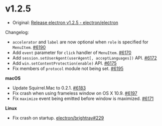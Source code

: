 # v1.2.5

* Original: [Release electron v1.2.5 - electron/electron](https://github.com/electron/electron/releases/tag/v1.2.5)

Changelog:

* `accelerator` and `label` are now optional when `role` is specified for `MenuItem`. [#6190](https://github.com/electron/electron/pull/6190)
* Add `event` parameter for `click` handler of `MenuItem`. [#6170](https://github.com/electron/electron/pull/6170)
* Add `session.setUserAgent(userAgent[, acceptLanguages])` API. [#6172](https://github.com/electron/electron/pull/6172)
* Add `win.setContentProtection(enable)` API. [#6175](https://github.com/electron/electron/pull/6175)
* Fix members of `protocol` module not being set. [#6195](https://github.com/electron/electron/pull/6195)

**macOS**

* Update Squirrel.Mac to 0.2.1. [#6183](https://github.com/electron/electron/pull/6183)
* Fix crash when using frameless window on OS X 10.9. [#6197](https://github.com/electron/electron/pull/6197)
* Fix `maximize` event being emitted before window is maximized. [#6171](https://github.com/electron/electron/pull/6171)

**Linux**

* Fix crash on startup. [electron/brightray#229](https://github.com/electron/brightray/pull/229)
